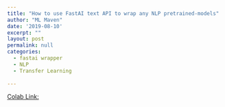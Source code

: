```yaml
---
title: "How to use FastAI text API to wrap any NLP pretrained-models"
author: "ML Maven"
date: '2019-08-10'
excerpt: ""
layout: post
permalink: null
categories:
  - fastai wrapper
  - NLP
  - Transfer Learning
  
---
```


[Colab Link:](https://colab.research.google.com/drive/11yOqh3JIhM9HjkFKYFaNxQV_EKJ_L2j6#scrollTo=z77LdpN9JHVx)
